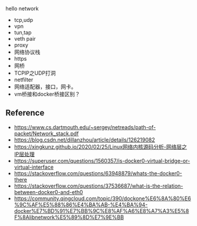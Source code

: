 hello network

* tcp,udp
* vpn
* tun,tap
* veth pair
* proxy
* 网络协议栈
* https
* 网桥
* TCPIP之UDP打洞
* netfilter
* 网络适配器，接口，网卡。
* vm桥接和docker桥接区别？


## Reference
* https://www.cs.dartmouth.edu/~sergey/netreads/path-of-packet/Network_stack.pdf
* https://blog.csdn.net/dillanzhou/article/details/126219082
* https://xingkunz.github.io/2020/02/25/Linux网络内核源码分析-网络层之IP层处理
* https://superuser.com/questions/1560357/is-docker0-virtual-bridge-or-virtual-interface
* https://stackoverflow.com/questions/63948879/whats-the-docker0-there
* https://stackoverflow.com/questions/37536687/what-is-the-relation-between-docker0-and-eth0
* https://community.qingcloud.com/topic/390/dockone%E6%8A%80%E6%9C%AF%E5%88%86%E4%BA%AB-%E4%BA%94-docker%E7%BD%91%E7%BB%9C%E8%AF%A6%E8%A7%A3%E5%8F%8Alibnetwork%E5%89%8D%E7%9E%BB